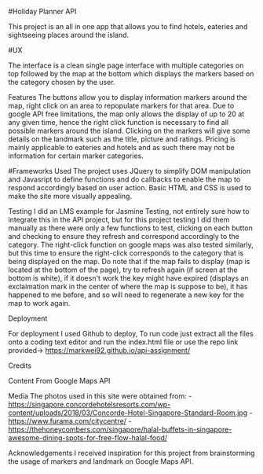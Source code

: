 #Holiday Planner API

This project is an all in one app that allows you to find hotels, eateries and sightseeing places around the island.

#UX

The interface is a clean single page interface with multiple categories on top followed by the map at the bottom which displays the markers based on the category chosen by the user.

Features
The buttons allow you to display information markers around the map, right click on an area to repopulate markers for that area. Due to google API free limitations, the map only allows the
display of up to 20 at any given time, hence the right click function is necessary to find all possible markers around the island.
Clicking on the markers will give some details on the landmark such as the title, picture and ratings. Pricing is mainly applicable to eateries and hotels and as such there may not be information for certain
marker categories.

#Frameworks Used
The project uses JQuery to simplify DOM manipulation and Javasript to define functions and do callbacks to enable the map to respond accordingly based on user action.
Basic HTML and CSS is used to make the site more visually appealing.

Testing
I did an LMS example for Jasmine Testing, not entirely sure how to integrate this in the API project, but for this project testing I did them
manually as there were only a few functions to test, clicking on each button and checking to ensure they refresh and correspond accordingly to the category. The right-click function on google maps was also
tested similarly, but this time to ensure the right-click corresponds to the category that is being displayed on the map. Do note that if the map fails to display (map is located at the bottom of the page), try to refresh
again (if screen at the bottom is white), if it doesn't work the key might have expired (displays an exclaimation mark in the center of where the map is suppose to be), it has happened to me before, and so will need to regenerate a new key for the map to work again.

Deployment

For deployment I used Github to deploy, To run code just extract all the files onto a coding text editor and run the index.html file or use the repo link provided-> https://markwei92.github.io/api-assignment/ 

Credits

Content
From Google Maps API

Media
The photos used in this site were obtained from:
-https://singapore.concordehotelsresorts.com/wp-content/uploads/2018/03/Concorde-Hotel-Singapore-Standard-Room.jpg
-https://www.furama.com/citycentre/
-https://thehoneycombers.com/singapore/halal-buffets-in-singapore-awesome-dining-spots-for-free-flow-halal-food/

Acknowledgements
I received inspiration for this project from brainstorming the usage of markers and landmark on Google Maps API.